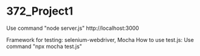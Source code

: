 # 372_Project1


Use command "node server.js"
http://localhost:3000


Framework for testing: selenium-webdriver, Mocha
How to use test.js:
Use command "npx mocha test.js" 

